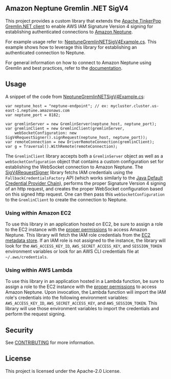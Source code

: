 ## Amazon Neptune Gremlin .NET SigV4

This project provides a custom library that extends the [Apache TinkerPop Gremlin.NET client](https://github.com/apache/tinkerpop/tree/master/gremlin-dotnet) to enable AWS IAM Signature Version 4 signing for establishing authenticated connections to [Amazon Neptune](https://aws.amazon.com/neptune/).

For example usage refer to: [NeptuneGremlinNETSigV4Example.cs](example/NeptuneGremlinNETSigV4Example.cs). This example shows how to leverage this library for establishing an authenticated connection to Neptune.

For general information on how to connect to Amazon Neptune using Gremlin and best practices, refer to the [documentation](https://docs.aws.amazon.com/neptune/latest/userguide/best-practices-gremlin.html).

## Usage

A snippet of the code from [NeptuneGremlinNETSigV4Example.cs](example/NeptuneGremlinNETSigV4Example.cs):

```
var neptune_host = "neptune-endpoint"; // ex: mycluster.cluster.us-east-1.neptune.amazonaws.com
var neptune_port = 8182;

var gremlinServer = new GremlinServer(neptune_host, neptune_port);
var gremlinClient = new GremlinClient(gremlinServer, 
    webSocketConfiguration: new SigV4RequestSigner().signRequest(neptune_host, neptune_port));
var remoteConnection = new DriverRemoteConnection(gremlinClient);
var g = Traversal().WithRemote(remoteConnection);
```

The `GremlinClient` library accepts both a `GremlinServer` object as well as a `webSocketConfiguration` object that contains a custom configuration set for establishing the WebSocket connection to Amazon Neptune.  The [SigV4RequestSigner](src/SigV4RequestSigner.cs) library fetchs IAM credentials using the `FallbackCredentialsFactory` API (which works similarly to the [Java Default Credential Provider Chain](https://docs.aws.amazon.com/sdk-for-java/v1/developer-guide/credentials.html)), performs the proper Signature Version 4 signing of an http request, and creates the proper WebSocket configuration based on this signed http request.  One can then pass this `webSocketConfiguration` to the `GremlinClient` to create the connection to Neptune.

### Using within Amazon EC2

To use this library in an application hosted on EC2, be sure to assign a role to the EC2 instance with the [proper permissions](https://docs.aws.amazon.com/neptune/latest/userguide/iam-auth-policy.html) to access Amazon Neptune.  This library will fetch the IAM role credentials from the [EC2 metadata store](https://docs.aws.amazon.com/AWSEC2/latest/UserGuide/instancedata-data-retrieval.html).  If an IAM role is not assigned to the instance, the library will look for the `AWS_ACCESS_KEY_ID`, `AWS_SECRET_ACCESS_KEY`, and `SESSION_TOKEN` environment variables or look for an AWS CLI credentials file at `~/.aws/credentials`.

### Using within AWS Lambda

To use this library in an application hosted in a Lambda function, be sure to assign a role to the EC2 instance with the [proper permissions](https://docs.aws.amazon.com/neptune/latest/userguide/iam-auth-policy.html) to access Amazon Neptune.  Upon invocation, the Lambda function will import the IAM role's credentials into the following environment variables: `AWS_ACCESS_KEY_ID`, `AWS_SECRET_ACCESS_KEY`, and `AWS_SESSION_TOKEN`.  This library will use those environment variables to import the credentials and perform the request signing.

## Security

See [CONTRIBUTING](CONTRIBUTING.md#security-issue-notifications) for more information.

## License

This project is licensed under the Apache-2.0 License.

